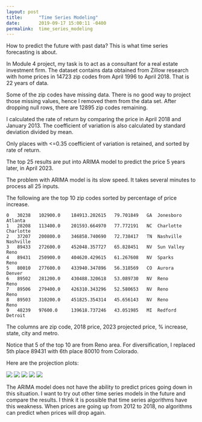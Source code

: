 ```yaml
---
layout: post
title:      "Time Series Modeling"
date:       2019-09-17 15:00:11 -0400
permalink:  time_series_modeling
---
```



How to predict the future with past data? This is what time series forecasting is about.

In Module 4 project, my task is to act as a consultant for a real estate investment firm. The dataset contains data obtained from Zillow research with home prices in 14723 zip codes from April 1996 to April 2018. That is 22 years of data.

Some of the zip codes have missing data. There is no good way to project those missing values, hence I removed them from the data set. After dropping null rows, there are 12895 zip codes remaining.

I calculated the rate of return by comparing the price in April 2018 and January 2013. The coefficient of variation is also calculated by standard deviation divided by mean.

Only places with <=0.35 coefficient of variation is retained, and sorted by rate of return.

The top 25 results are put into ARIMA model to predict the price 5 years later, in April 2023.

The problem with ARIMA model is its slow speed. It takes several minutes to process all 25 inputs.

The following are the top 10 zip codes sorted by percentage of price increase.

```
0	30238	102900.0	184913.202615	79.701849	GA	Jonesboro	Atlanta
1	28208	113400.0	201593.664970	77.772191	NC	Charlotte	Charlotte
2	37207	200800.0	346858.740690	72.738417	TN	Nashville	Nashville
3	89433	272600.0	452048.357727	65.828451	NV	Sun Valley	Reno
4	89431	250900.0	404620.429615	61.267608	NV	Sparks		Reno
5	80010	277600.0	433940.347896	56.318569	CO	Aurora		Denver
6	89502	281200.0	430488.320618	53.089730	NV	Reno		Reno
7	89506	279400.0	426310.343296	52.580653	NV	Reno		Reno
8	89503	310200.0	451825.354314	45.656143	NV	Reno		Reno
9	48239	97600.0 	139618.737246	43.051985	MI	Redford		Detroit
```

The columns are zip code, 2018 price, 2023 projected price, % increase, state, city and metro.

Notice that 5 of the top 10 are from Reno area. For diversification, I replaced 5th place 89431 with 6th place 80010 from Colorado.

Here are the projection plots:

![](https://i.imgur.com/HKczOyw.png)
![](https://i.imgur.com/GG3LHLf.png)
![](https://i.imgur.com/waJPUAe.png)
![](https://i.imgur.com/HKczOyw.png)
![](https://i.imgur.com/6ntU2bo.png)

The ARIMA model does not have the ability to predict prices going down in this situation. I want to try out other time series models in the future and compare the results. I think it is possible that time series algorithms have this weakness. When prices are going up from 2012 to 2018, no algorithms can predict when prices will drop again.
